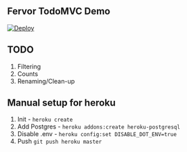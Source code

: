 Fervor TodoMVC Demo
----

[![Deploy](https://www.herokucdn.com/deploy/button.svg)](https://heroku.com/deploy)

## TODO
1. Filtering
2. Counts
3. Renaming/Clean-up

## Manual setup for heroku

1. Init - `heroku create`
2. Add Postgres - `heroku addons:create heroku-postgresql`
3. Disable .env - `heroku config:set DISABLE_DOT_ENV=true`
4. Push `git push heroku master`
